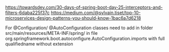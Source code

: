 https://towardsdev.com/30-days-of-spring-boot-day-25-interceptors-and-filters-6daba225f37c
https://medium.com/@sylvain.tiset/top-10-microservices-design-patterns-you-should-know-1bac6a7d6218



For @Configuration/ @AutoConfiguration  classes  need to add in folder src/main/resources/META-INF/spring/ in  file  org.springframework.boot.autoconfigure.AutoConfiguration.imports  with full  qualifiedname without extension
